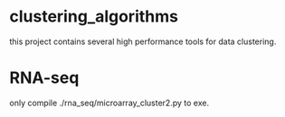 # clustering_algorithms
this project contains several high performance tools for data clustering.

# RNA-seq
only compile ./rna_seq/microarray_cluster2.py to exe.
